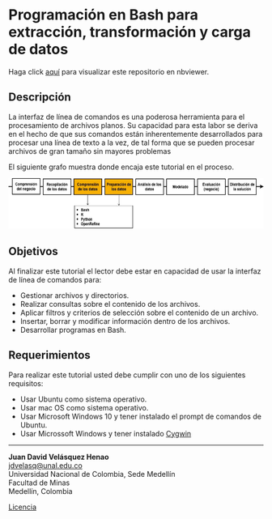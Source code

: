 # Programación en Bash para extracción, transformación y carga de datos

Haga click [aquí](http://nbviewer.jupyter.org/github/jdvelasq/bash-for-analytics/tree/master/)
para visualizar este repositorio en nbviewer.


## Descripción

La interfaz de línea de comandos es una poderosa herramienta para el procesamiento
de archivos planos. Su capacidad para esta labor se deriva en el hecho de que
sus comandos están inherentemente desarrollados para procesar una línea de texto
a la vez, de tal forma que se pueden procesar archivos de gran tamaño sin mayores
problemas

El siguiente grafo muestra donde encaja este tutorial en el proceso.

![readme-bash.jpg](readme-bash.jpg)

## Objetivos

Al finalizar este tutorial el lector debe estar en capacidad de usar
la interfaz de línea de comandos para:

* Gestionar archivos y directorios.
* Realizar consultas sobre el contenido de los archivos.
* Aplicar filtros y criterios de selección sobre el contenido de un archivo.  
* Insertar, borrar y modificar información dentro de los archivos.
* Desarrollar programas en Bash.


## Requerimientos

Para realizar este tutorial usted debe cumplir con uno de los siguientes
requisitos:

* Usar Ubuntu como sistema operativo.
* Usar mac OS como sistema operativo.
* Usar Microsoft Windows 10 y tener instalado el prompt de comandos de Ubuntu.
* Usar Microssoft Windows y tener instalado [Cygwin](http://www.cygwin.com)




---

**Juan David Velásquez Henao**    
jdvelasq@unal.edu.co  
Universidad Nacional de Colombia, Sede Medellín  
Facultad de Minas  
Medellín, Colombia  

[Licencia](https://github.com/jdvelasq/Tutorials-on-ETL-processes-for-analytics/blob/master/LICENSE)
